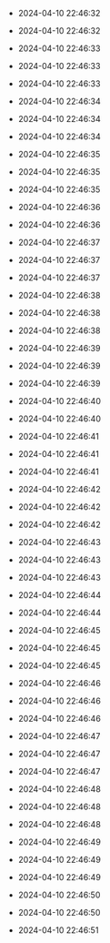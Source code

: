 
- 2024-04-10 22:46:32

- 2024-04-10 22:46:32

- 2024-04-10 22:46:33

- 2024-04-10 22:46:33

- 2024-04-10 22:46:33

- 2024-04-10 22:46:34

- 2024-04-10 22:46:34

- 2024-04-10 22:46:34

- 2024-04-10 22:46:35

- 2024-04-10 22:46:35

- 2024-04-10 22:46:35

- 2024-04-10 22:46:36

- 2024-04-10 22:46:36

- 2024-04-10 22:46:37

- 2024-04-10 22:46:37

- 2024-04-10 22:46:37

- 2024-04-10 22:46:38

- 2024-04-10 22:46:38

- 2024-04-10 22:46:38

- 2024-04-10 22:46:39

- 2024-04-10 22:46:39

- 2024-04-10 22:46:39

- 2024-04-10 22:46:40

- 2024-04-10 22:46:40

- 2024-04-10 22:46:41

- 2024-04-10 22:46:41

- 2024-04-10 22:46:41

- 2024-04-10 22:46:42

- 2024-04-10 22:46:42

- 2024-04-10 22:46:42

- 2024-04-10 22:46:43

- 2024-04-10 22:46:43

- 2024-04-10 22:46:43

- 2024-04-10 22:46:44

- 2024-04-10 22:46:44

- 2024-04-10 22:46:45

- 2024-04-10 22:46:45

- 2024-04-10 22:46:45

- 2024-04-10 22:46:46

- 2024-04-10 22:46:46

- 2024-04-10 22:46:46

- 2024-04-10 22:46:47

- 2024-04-10 22:46:47

- 2024-04-10 22:46:47

- 2024-04-10 22:46:48

- 2024-04-10 22:46:48

- 2024-04-10 22:46:48

- 2024-04-10 22:46:49

- 2024-04-10 22:46:49

- 2024-04-10 22:46:49

- 2024-04-10 22:46:50

- 2024-04-10 22:46:50

- 2024-04-10 22:46:51
